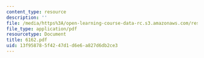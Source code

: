 ```yaml
---
content_type: resource
description: ''
file: /media/https%3A/open-learning-course-data-rc.s3.amazonaws.com/res-12-000-evolution-of-physical-oceanography-spring-2007/13f958785f4247d1d6e6a827d6db2ce3_6162.pdf
file_type: application/pdf
resourcetype: Document
title: 6162.pdf
uid: 13f95878-5f42-47d1-d6e6-a827d6db2ce3
---
```

